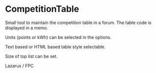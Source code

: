 # CompetitionTable

Small tool to maintain the competition table in a forum.
The table code is displayed in a memo.

Units (points or kWh) can be selected in the options.

Text based or HTML based table style selectable.

Size of top list can be set.

Lazarus / FPC
